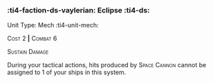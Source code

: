 ### :ti4-faction-ds-vaylerian: **Eclipse** :ti4-ds:

Unit Type: Mech :ti4-unit-mech:

<span style="font-variant:small-caps;">Cost 2</span> __|__ <span style="font-variant:small-caps;">Combat 6</span>

<span style="font-variant:small-caps;">Sustain Damage</span>

During your tactical actions, hits produced by <span style="font-variant:small-caps;">Space Cannon</span> cannot be assigned to 1 of your ships in this system.